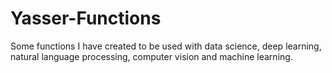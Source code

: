 # Yasser-Functions
Some functions I have created to be used with data science, deep learning, natural language processing, computer vision and machine learning.

